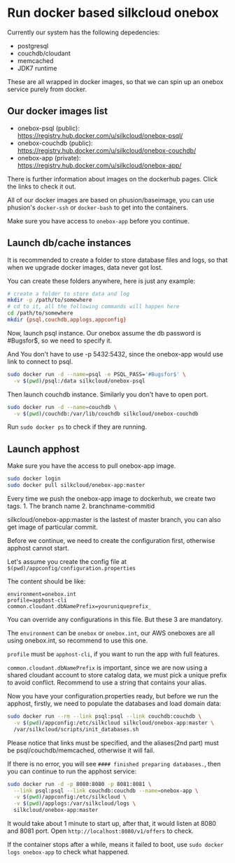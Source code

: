# Run docker based silkcloud onebox

Currently our system has the following depedencies:

* postgresql
* couchdb/cloudant
* memcached
* JDK7 runtime

These are all wrapped in docker images, so that we can spin up an onebox service purely from docker.

## Our docker images list

* onebox-psql (public): https://registry.hub.docker.com/u/silkcloud/onebox-psql/
* onebox-couchdb (public): https://registry.hub.docker.com/u/silkcloud/onebox-couchdb/
* onebox-app (private): https://registry.hub.docker.com/u/silkcloud/onebox-app/

There is further information about images on the dockerhub pages. Click the links to check it out.

All of our docker images are based on phusion/baseimage, you can use phusion's `docker-ssh` or `docker-bash` to get into the containers.

Make sure you have access to `onebox-app` before you continue.

## Launch db/cache instances

It is recommended to create a folder to store database files and logs, so that when we upgrade docker images, data never got lost.

You can create these folders anywhere, here is just any example:

```bash
# create a folder to store data and log
mkdir -p /path/to/somewhere
# cd to it, all the following commands will happen here
cd /path/to/somewhere
mkdir {psql,couchdb,applogs,appconfig}
```

Now, launch psql instance. Our onebox assume the db password is #Bugsfor$, so we need to specify it.

And You don't have to use -p 5432:5432, since the onebox-app would use link to connect to psql.

```bash
sudo docker run -d --name=psql -e PSQL_PASS='#Bugsfor$' \
  -v $(pwd)/psql:/data silkcloud/onebox-psql
```

Then launch couchdb instance. Similarly you don't have to open port.

```bash
sudo docker run -d --name=couchdb \
  -v $(pwd)/couchdb:/var/lib/couchdb silkcloud/onebox-couchdb
```

Run `sudo docker ps` to check if they are running.

## Launch apphost

Make sure you have the access to pull onebox-app image.

```bash
sudo docker login
sudo docker pull silkcloud/onebox-app:master
```

Every time we push the onebox-app image to dockerhub, we create two tags. 1. The branch name 2. branchname-commitid

silkcloud/onebox-app:master is the lastest of master branch, you can also get image of particular commit.

Before we continue, we need to create the configuration first, otherwise apphost cannot start.

Let's assume you create the config file at `$(pwd)/appconfig/configuration.properties`

The content should be like:

```
environment=onebox.int
profile=apphost-cli
common.cloudant.dbNamePrefix=youruniqueprefix_
```

You can override any configurations in this file. But these 3 are mandatory.

The `environment` can be `onebox` or `onebox.int`, our AWS oneboxes are all using onebox.int, so recommend to use this one.

`profile` must be `apphost-cli`, if you want to run the app with full features.

`common.cloudant.dbNamePrefix` is important, since we are now using a shared cloudant account to store catalog data, we must pick a unique prefix to avoid conflict. Recommend to use a string that contains your alias.

Now you have your configuration.properties ready, but before we run the apphost, firstly, we need to populate the databases and load domain data:

```bash
sudo docker run --rm --link psql:psql --link couchdb:couchdb \
  -v $(pwd)/appconfig:/etc/silkcloud silkcloud/onebox-app:master \
  /var/silkcloud/scripts/init_databases.sh
```

Please notice that links must be specified, and the aliases(2nd part) must be psql/couchdb/memcached, otherwise it will fail.

If there is no error, you will see `#### finished preparing databases.`, then you can continue to run the apphost service:

```bash
sudo docker run -d -p 8080:8080 -p 8081:8081 \
  --link psql:psql --link couchdb:couchdb --name=onebox-app \
  -v $(pwd)/appconfig:/etc/silkcloud \
  -v $(pwd)/applogs:/var/silkcloud/logs \
  silkcloud/onebox-app:master
```

It would take about 1 minute to start up, after that, it would listen at 8080 and 8081 port. Open `http://localhost:8080/v1/offers` to check.

If the container stops after a while, means it failed to boot, use `sudo docker logs onebox-app` to check what happened.
